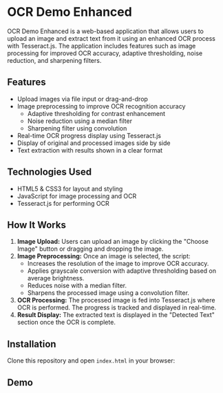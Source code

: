 # OCR Demo Enhanced

OCR Demo Enhanced is a web-based application that allows users to upload an image and extract text from it using an enhanced OCR process with Tesseract.js. The application includes features such as image processing for improved OCR accuracy, adaptive thresholding, noise reduction, and sharpening filters.

## Features

- Upload images via file input or drag-and-drop
- Image preprocessing to improve OCR recognition accuracy
  - Adaptive thresholding for contrast enhancement
  - Noise reduction using a median filter
  - Sharpening filter using convolution
- Real-time OCR progress display using Tesseract.js
- Display of original and processed images side by side
- Text extraction with results shown in a clear format

## Technologies Used

- HTML5 & CSS3 for layout and styling
- JavaScript for image processing and OCR
- Tesseract.js for performing OCR

## How It Works

1. **Image Upload:** Users can upload an image by clicking the "Choose Image" button or dragging and dropping the image.
2. **Image Preprocessing:** Once an image is selected, the script:
   - Increases the resolution of the image to improve OCR accuracy.
   - Applies grayscale conversion with adaptive thresholding based on average brightness.
   - Reduces noise with a median filter.
   - Sharpens the processed image using a convolution filter.
3. **OCR Processing:** The processed image is fed into Tesseract.js where OCR is performed. The progress is tracked and displayed in real-time.
4. **Result Display:** The extracted text is displayed in the "Detected Text" section once the OCR is complete.

## Installation

Clone this repository and open `index.html` in your browser:


## Demo



